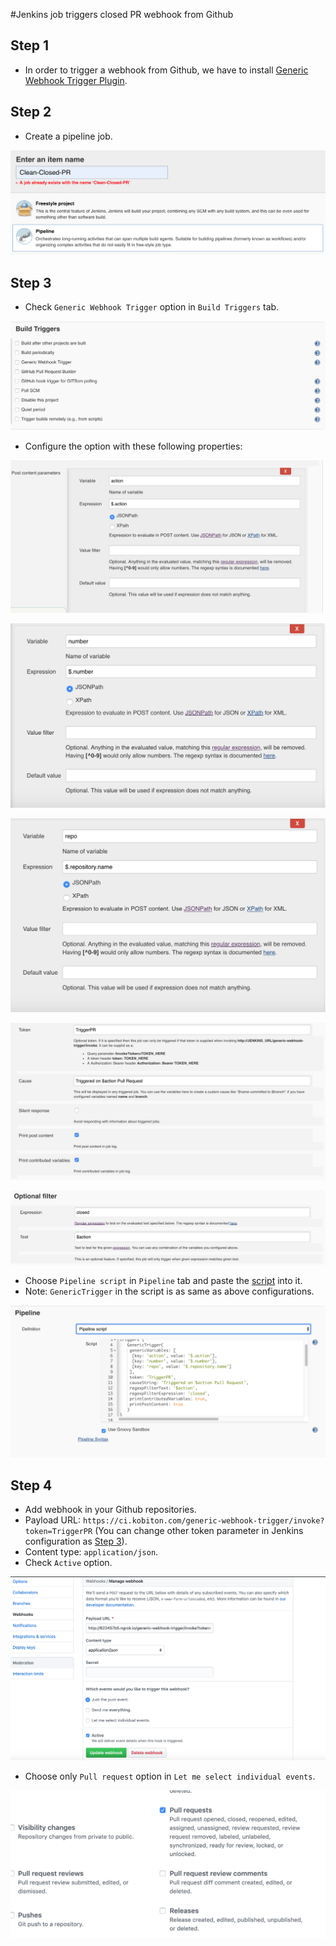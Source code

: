 #Jenkins job triggers closed PR webhook from Github

## Step 1
- In order to trigger a webhook from Github, we have to install [Generic Webhook Trigger Plugin](https://wiki.jenkins.io/display/JENKINS/Generic+Webhook+Trigger+Plugin).

## Step 2
- Create a pipeline job.

![Step 2](/img/step2.png)

## Step 3
- Check `Generic Webhook Trigger` option in `Build Triggers` tab.

![Step 3-1](/img/step3-1.png)

- Configure the option with these following properties:

![Step 3-2](/img/step3-2.png)

![Step 3-3](/img/step3-3.png)

![Step 3-4](/img/step3-4.png)

![Step 3-5](/img/step3-5.png)

![Step 3-6](/img/step3-6.png)

- Choose `Pipeline script` in `Pipeline` tab and paste the [script](/Jenkinsfile) into it.
- Note: `GenericTrigger` in the script is as same as above configurations.

![Step 3-7](/img/step3-7.png)

## Step 4
- Add webhook in your Github repositories.
- Payload URL: `https://ci.kobiton.com/generic-webhook-trigger/invoke?token=TriggerPR` (You can change other token parameter in Jenkins configuration as [Step 3](#step-3)).
- Content type: `application/json`.
- Check `Active` option.

![Step 4-1](/img/step4-1.png)

- Choose only `Pull request` option in `Let me select individual events`.

![Step 4-2](/img/step4-2.png)
